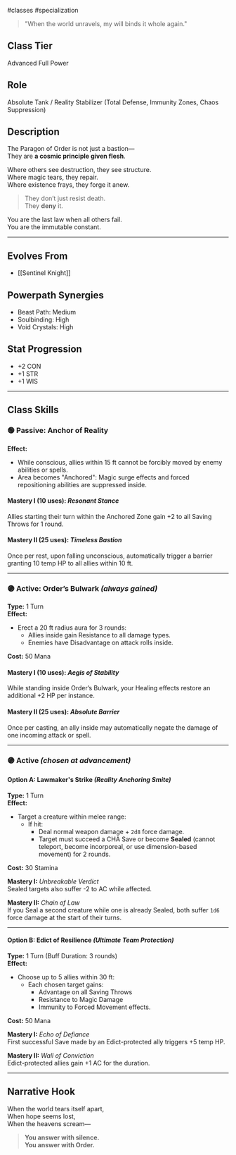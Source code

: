 #classes #specialization 

> "When the world unravels, my will binds it whole again."

## Class Tier  
Advanced Full Power

## Role  
Absolute Tank / Reality Stabilizer (Total Defense, Immunity Zones, Chaos Suppression)

## Description  
The Paragon of Order is not just a bastion—  
They are **a cosmic principle given flesh**.

Where others see destruction, they see structure.  
Where magic tears, they repair.  
Where existence frays, they forge it anew.

> They don’t just resist death.  
> They **deny** it.

You are the last law when all others fail.  
You are the immutable constant.

---

## Evolves From  
- [[Sentinel Knight]]

## Powerpath Synergies  
- Beast Path: Medium  
- Soulbinding: High  
- Void Crystals: High

## Stat Progression  
- +2 CON  
- +1 STR  
- +1 WIS

---

## Class Skills

### 🟢 Passive: **Anchor of Reality**  
**Effect:**  
- While conscious, allies within 15 ft cannot be forcibly moved by enemy abilities or spells.  
- Area becomes "Anchored": Magic surge effects and forced repositioning abilities are suppressed inside.

#### Mastery I (10 uses): *Resonant Stance*  
Allies starting their turn within the Anchored Zone gain +2 to all Saving Throws for 1 round.

#### Mastery II (25 uses): *Timeless Bastion*  
Once per rest, upon falling unconscious, automatically trigger a barrier granting 10 temp HP to all allies within 10 ft.

---

### 🟣 Active: **Order’s Bulwark** *(always gained)*  
**Type:** 1 Turn  
**Effect:**  
- Erect a 20 ft radius aura for 3 rounds:  
  - Allies inside gain Resistance to all damage types.  
  - Enemies have Disadvantage on attack rolls inside.

**Cost:** 50 Mana

#### Mastery I (10 uses): *Aegis of Stability*  
While standing inside Order’s Bulwark, your Healing effects restore an additional +2 HP per instance.

#### Mastery II (25 uses): *Absolute Barrier*  
Once per casting, an ally inside may automatically negate the damage of one incoming attack or spell.

---

### 🟣 Active *(chosen at advancement)*

#### Option A: **Lawmaker's Strike** *(Reality Anchoring Smite)*  
**Type:** 1 Turn  
**Effect:**  
- Target a creature within melee range:  
  - If hit:  
    - Deal normal weapon damage + `2d8` force damage.  
    - Target must succeed a CHA Save or become **Sealed** (cannot teleport, become incorporeal, or use dimension-based movement) for 2 rounds.

**Cost:** 30 Stamina

**Mastery I:** *Unbreakable Verdict*  
Sealed targets also suffer -2 to AC while affected.

**Mastery II:** *Chain of Law*  
If you Seal a second creature while one is already Sealed, both suffer `1d6` force damage at the start of their turns.

---

#### Option B: **Edict of Resilience** *(Ultimate Team Protection)*  
**Type:** 1 Turn (Buff Duration: 3 rounds)  
**Effect:**  
- Choose up to 5 allies within 30 ft:  
  - Each chosen target gains:  
    - Advantage on all Saving Throws  
    - Resistance to Magic Damage  
    - Immunity to Forced Movement effects.

**Cost:** 50 Mana

**Mastery I:** *Echo of Defiance*  
First successful Save made by an Edict-protected ally triggers +5 temp HP.

**Mastery II:** *Wall of Conviction*  
Edict-protected allies gain +1 AC for the duration.

---

## Narrative Hook  
When the world tears itself apart,  
When hope seems lost,  
When the heavens scream—  
> **You answer with silence.  
> You answer with Order.**